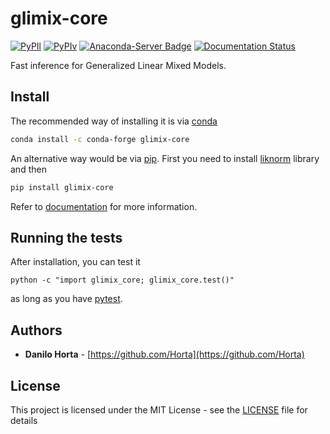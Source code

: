 # glimix-core

[![PyPIl](https://img.shields.io/pypi/l/glimix-core.svg?style=flat-square)](https://pypi.python.org/pypi/glimix-core/)
[![PyPIv](https://img.shields.io/pypi/v/glimix-core.svg?style=flat-square)](https://pypi.python.org/pypi/glimix-core/)
[![Anaconda-Server Badge](https://anaconda.org/conda-forge/glimix-core/badges/version.svg)](https://anaconda.org/conda-forge/glimix-core)
[![Documentation Status](https://readthedocs.org/projects/glimix-core/badge/?style=flat-square&version=latest)](https://glimix-core.readthedocs.io/en/latest/)


Fast inference for Generalized Linear Mixed Models.

## Install

The recommended way of installing it is via
[conda](http://conda.pydata.org/docs/index.html)
```bash
conda install -c conda-forge glimix-core
```

An alternative way would be via [pip](https://pypi.python.org/pypi/pip).
First you need to install [liknorm](http://liknorm.readthedocs.io/en/latest/)
library and then
```bash
pip install glimix-core
```

Refer to [documentation](http://glimix-core.readthedocs.io/en/latest/)
for more information.

## Running the tests

After installation, you can test it
```
python -c "import glimix_core; glimix_core.test()"
```
as long as you have [pytest](http://docs.pytest.org/en/latest/).

## Authors

* **Danilo Horta** - [https://github.com/Horta](https://github.com/Horta)

## License

This project is licensed under the MIT License - see the
[LICENSE](LICENSE) file for details
